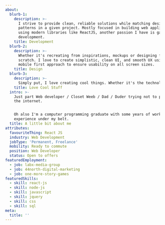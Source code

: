 ```yaml
---
about:
  blurb-1:
    description: >-
      I strive to provide clean, reliable solutions while matching design
      patterns in a given project. Mostly focused in building web applications
      using modern libraries like ReactJS, another passion I have is game
      development.
    title: Development
  blurb-2:
    description: >-
      Whether it's recreating from inspirations, mockups or designing from
      scratch. I love to create simplistic, clean UI, and smooth UX using a
      mobile first approach to ensure usability on all screen sizes.
    title: Design
  blurb-3:
    description: >-
      Simply put, I love creating cool things. Whether it's the technology an application is built in, if the idea and functionality is cool, or even if something can have a cool spin on it.
    title: Love Cool Stuff
  intro: >-
    Just part Web developer / Closet Weeb / Dad / Duder trying not to piss off
    the internet.


    Oh also I'm a computer programming graduate with some years of work
    experience under my belt.
  title: A little bit about me
attributes:
  favouriteThing: React JS
  industry: Web Development
  jobType: 'Permanent, Freelance'
  mobility: Ready to commute
  position: Web Developer
  status: Open to offers
featuredEmployment:
  - job: labx-media-group
  - job: 44north-digital-marketing
  - job: one-more-story-games
featuredSkills:
  - skill: react-js
  - skill: node-js
  - skill: javascript
  - skill: jquery
  - skill: css
  - skill: sql
meta:
  title: ''
---
```


